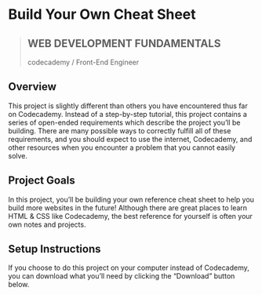 # Build Your Own Cheat Sheet
> ## WEB DEVELOPMENT FUNDAMENTALS
> codecademy / Front-End Engineer

## Overview
This project is slightly different than others you have encountered thus far on Codecademy. Instead of a step-by-step tutorial, this project contains a series of open-ended requirements which describe the project you’ll be building. There are many possible ways to correctly fulfill all of these requirements, and you should expect to use the internet, Codecademy, and other resources when you encounter a problem that you cannot easily solve.

## Project Goals
In this project, you’ll be building your own reference cheat sheet to help you build more websites in the future! Although there are great places to learn HTML & CSS like Codecademy, the best reference for yourself is often your own notes and projects.

## Setup Instructions
If you choose to do this project on your computer instead of Codecademy, you can download what you’ll need by clicking the “Download” button below.
